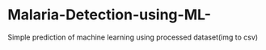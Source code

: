 # Malaria-Detection-using-ML-
Simple prediction of machine learning using processed dataset(img to csv)
